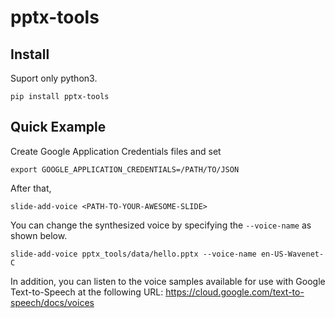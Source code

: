 # pptx-tools

## Install

Suport only python3.

```
pip install pptx-tools
```

## Quick Example

Create Google Application Credentials files and set

```
export GOOGLE_APPLICATION_CREDENTIALS=/PATH/TO/JSON
```

After that,

```
slide-add-voice <PATH-TO-YOUR-AWESOME-SLIDE>
```

You can change the synthesized voice by specifying the `--voice-name` as shown below.

```
slide-add-voice pptx_tools/data/hello.pptx --voice-name en-US-Wavenet-C
```

In addition, you can listen to the voice samples available for use with Google Text-to-Speech at the following URL: https://cloud.google.com/text-to-speech/docs/voices
